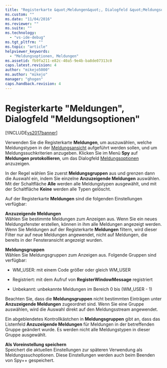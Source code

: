 ```yaml
---
title: "Registerkarte &quot;Meldungen&quot;, Dialogfeld &quot;Meldungsoptionen&quot; | Microsoft Docs"
ms.custom: ""
ms.date: "11/04/2016"
ms.reviewer: ""
ms.suite: ""
ms.technology: 
  - "vs-ide-debug"
ms.tgt_pltfrm: ""
ms.topic: "article"
helpviewer_keywords: 
  - "Meldungsoptionen, Meldungen"
ms.assetid: fb9fa211-e82c-40a5-9e4b-ba8de07313c0
caps.latest.revision: 4
author: "mikejo5000"
ms.author: "mikejo"
manager: "ghogen"
caps.handback.revision: 4
---
```

# Registerkarte &quot;Meldungen&quot;, Dialogfeld &quot;Meldungsoptionen&quot;
[!INCLUDE[vs2017banner](../code-quality/includes/vs2017banner.md)]

Verwenden Sie die Registerkarte **Meldungen**, um auszuwählen, welche Meldungstypen in der [Meldungsansicht](../debugger/messages-view.md) aufgeführt werden sollen, und um Meldungssuchkriterien anzugeben.  Klicken Sie im Menü **Spy** auf **Meldungen protokollieren**, um das Dialogfeld [Meldungsoptionen](../debugger/message-options-dialog-box.md) anzuzeigen.  
  
 In der Regel wählen Sie zuerst **Meldungsgruppen** aus und grenzen dann die Auswahl ein, indem Sie einzelne **Anzuzeigende Meldungen** auswählen.  Mit der Schaltfläche **Alle** werden alle Meldungstypen ausgewählt, und mit der Schaltfläche **Keine** werden alle Typen gelöscht.  
  
 Auf der Registerkarte **Meldungen** sind die folgenden Einstellungen verfügbar:  
  
 **Anzuzeigende Meldungen**  
 Wählen Sie bestimmte Meldungen zum Anzeigen aus.  Wenn Sie ein neues Meldungsfenster erstellen, können in ihm alle Meldungen angezeigt werden.  Wenn Sie Meldungen auf der Registerkarte **Meldungen** filtern, wird dieser Filter nur auf neue Meldungen angewendet, nicht auf Meldungen, die bereits in der Fensteransicht angezeigt wurden.  
  
 **Meldungsgruppen**  
 Wählen Sie Meldungsgruppen zum Anzeigen aus.  Folgende Gruppen sind verfügbar:  
  
-   WM\_USER: mit einem Code größer oder gleich WM\_USER  
  
-   Registriert: mit dem Aufruf von **RegisterWindowMessage** registriert  
  
-   Unbekannt: unbekannte Meldungen im Bereich 0 bis \(WM\_USER \- 1\)  
  
 Beachten Sie, dass die **Meldungsgruppen** nicht bestimmten Einträgen unter **Anzuzeigende Meldungen** zugeordnet sind.  Wenn Sie eine Gruppe auswählen, wird die Auswahl direkt auf den Meldungsstream angewendet.  
  
 Ein abgeblendetes Kontrollkästchen in **Meldungsgruppen** gibt an, dass das Listenfeld **Anzuzeigende Meldungen** für Meldungen in der betreffenden Gruppe geändert wurde. Es werden nicht alle Meldungstypen in dieser Gruppe ausgewählt.  
  
 **Als Voreinstellung speichern**  
 Speichert die aktuellen Einstellungen zur späteren Verwendung als Meldungssuchoptionen.  Diese Einstellungen werden auch beim Beenden von Spy\+\+ gespeichert.
